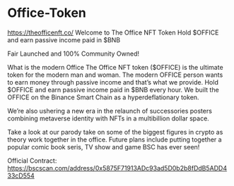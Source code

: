 # Office-Token
https://theofficenft.co/
Welcome to
The Office NFT Token
Hold $OFFICE and earn passive income paid in $BNB

Fair Launched and 100% Community Owned!

What is the modern Office
The Office NFT token ($OFFICE) is the ultimate token for the modern man and woman. The modern OFFICE person wants to earn money through passive income and that’s what we provide. Hold $OFFICE and earn passive income paid in $BNB every hour. We built the OFFICE on the Binance Smart Chain as a hyperdeflationary token.

We’re also ushering a new era in the relaunch of successories posters combining metaverse identity with NFTs in a multibillion dollar space.

Take a look at our parody take on some of the biggest figures in crypto as theory work together in the office. Future plans include putting together a popular comic book seris, TV show and game BSC has ever seen!

Official Contract: https://bscscan.com/address/0x5875F71913ADc93ad5D0b2b8fDdB5ADD433cD554
